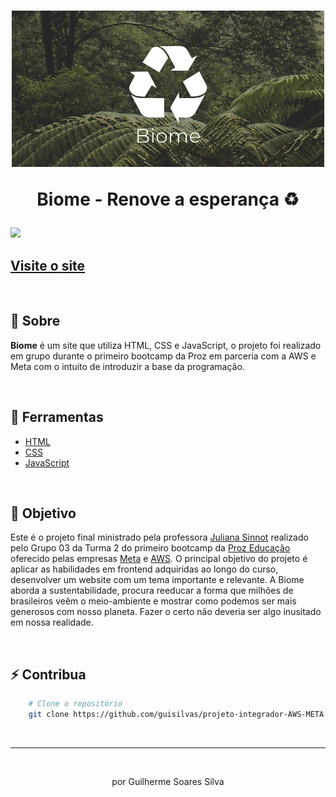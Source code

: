 <h1 align="center">
    <img src="./assets/images/biome-header.jpg">
    <p>Biome - Renove a esperança ♻ </p>
</h1>

<img src="./assets/images/biome-gif.gif">

## [Visite o site](https://guisilvas.github.io/projeto-integrador-AWS-META/index.html)

<br>

## 📄 Sobre

**Biome** é um site que utiliza HTML, CSS e JavaScript, o projeto foi realizado em grupo durante o primeiro bootcamp da Proz em parceria com a AWS e Meta com o intuito de introduzir a base da programação.

<br>

## 🔨 Ferramentas

- [HTML](https://www.w3.org/TR/html/)
- [CSS](https://www.w3.org/TR/html/)
- [JavaScript](https://developer.mozilla.org/docs/Web/JavaScript/Guide)

<br>

## 🎯 Objetivo

Este é o projeto final ministrado pela professora [Juliana Sinnot](https://github.com/julianasinnott) realizado pelo Grupo 03 da Turma 2 do primeiro bootcamp da [Proz Educação](https://prozeducacao.com.br/) oferecido pelas empresas [Meta](https://about.meta.com/) e [AWS](https://aws.amazon.com/). O principal objetivo do projeto é aplicar as habilidades em frontend adquiridas ao longo do curso, desenvolver um website com um tema importante e relevante. A Biome aborda a sustentabilidade, procura reeducar a forma que milhões de brasileiros veêm o meio-ambiente e mostrar como podemos ser mais generosos com nosso planeta. Fazer o certo não deveria ser algo inusitado em nossa realidade.

<br>

## ⚡ Contribua

```bash
    # Clone o repositório
    git clone https://github.com/guisilvas/projeto-integrador-AWS-META.git
```

<br>

---
<br>

<p align="center">por Guilherme Soares Silva</p>